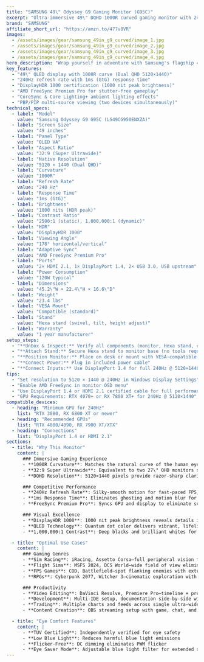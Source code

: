 ```yaml
---
title: "SAMSUNG 49\" Odyssey G9 Gaming Monitor (G95C)"
excerpt: "Ultra-immersive 49\" DQHD 1000R curved gaming monitor with 240Hz, HDR 1000, and AMD FreeSync Premium Pro."
brand: "SAMSUNG"
affiliate_short_url: "https://amzn.to/477v8VR"
images:
  - /assets/images/gear/samsung_49in_g9_curved/image_1.jpg
  - /assets/images/gear/samsung_49in_g9_curved/image_2.jpg
  - /assets/images/gear/samsung_49in_g9_curved/image_3.jpg
  - /assets/images/gear/samsung_49in_g9_curved/image_4.jpg
hero_description: "Wrap yourself in adventure with Samsung's flagship 49\" curved gaming display. DQHD resolution, 240Hz refresh rate, and DisplayHDR 1000 deliver breathtaking immersion for competitive gaming and creative workflows."
key_features:
  - "49\" QLED display with 1000R curve (Dual QHD 5120×1440)"
  - "240Hz refresh rate with 1ms (GtG) response time"
  - "DisplayHDR 1000 certification (1000 nit peak brightness)"
  - "AMD FreeSync Premium Pro for stutter-free gameplay"
  - "CoreSync & Core Lighting+ ambient lighting effects"
  - "PBP/PIP multi-source viewing (two devices simultaneously)"
technical_specs:
  - label: "Model"
    value: "Samsung Odyssey G9 G95C (LS49CG950ENXZA)"
  - label: "Screen Size"
    value: "49 inches"
  - label: "Panel Type"
    value: "QLED VA"
  - label: "Aspect Ratio"
    value: "32:9 (Super Ultrawide)"
  - label: "Native Resolution"
    value: "5120 × 1440 (Dual QHD)"
  - label: "Curvature"
    value: "1000R"
  - label: "Refresh Rate"
    value: "240 Hz"
  - label: "Response Time"
    value: "1ms (GtG)"
  - label: "Brightness"
    value: "1000 nits (HDR peak)"
  - label: "Contrast Ratio"
    value: "2500:1 (static), 1,000,000:1 (dynamic)"
  - label: "HDR"
    value: "DisplayHDR 1000"
  - label: "Viewing Angle"
    value: "178° horizontal/vertical"
  - label: "Adaptive Sync"
    value: "AMD FreeSync Premium Pro"
  - label: "Ports"
    value: "2× HDMI 2.1, 1× DisplayPort 1.4, 2× USB 3.0, USB upstream"
  - label: "Power Consumption"
    value: "120W typical"
  - label: "Dimensions"
    value: "45.2\"W × 22.4\"H × 16.6\"D"
  - label: "Weight"
    value: "23.4 lbs"
  - label: "VESA Mount"
    value: "Compatible (standard)"
  - label: "Stand"
    value: "Hexa stand (swivel, tilt, height adjust)"
  - label: "Warranty"
    value: "1 year manufacturer"
setup_steps:
  - "**Unbox & Inspect:** Verify all components (monitor, Hexa stand, cables, power adapter)"
  - "**Attach Stand:** Secure Hexa stand to monitor base (no tools required for most models)"
  - "**Position Monitor:** Place on desk or mount with VESA-compatible arm"
  - "**Connect Power:** Plug in included power cable"
  - "**Connect Inputs:** Use DisplayPort 1.4 for full 240Hz @ 5120×1440 (HDMI 2.1 also supports 240Hz)"
tips:
  - "Set resolution to 5120 × 1440 @ 240Hz in Windows Display Settings"
  - "Enable AMD FreeSync in monitor OSD menu"
  - "Use DisplayPort 1.4 or HDMI 2.1 certified cable for full performance"
  - "GPU Requirements: RTX 4070+ or RX 7800 XT+ for 240Hz @ 5120×1440"
compatible_devices:
  - heading: "Minimum GPU for 240Hz"
    list: "RTX 3080, RX 6800 XT or newer"
  - heading: "Recommended GPUs"
    list: "RTX 4080/4090, RX 7900 XT/XTX"
  - heading: "Connections"
    list: "DisplayPort 1.4 or HDMI 2.1"
sections:
  - title: "Why This Monitor"
    content: |
      ### Immersive Gaming Experience
      - **1000R Curvature**: Matches the natural curve of the human eye for true peripheral immersion
      - **32:9 Super Ultrawide**: Equivalent to two 27\" QHD monitors side-by-side—no bezels
      - **DQHD Resolution**: 5120×1440 pixels provide razor-sharp clarity across the massive 49\" canvas

      ### Competitive Performance
      - **240Hz Refresh Rate**: Silky-smooth motion for fast-paced FPS, racing, and MOBA games
      - **1ms Response Time**: Eliminates ghosting and motion blur for pixel-perfect tracking
      - **FreeSync Premium Pro**: Syncs GPU and display to eliminate screen tearing and stuttering

      ### Visual Excellence
      - **DisplayHDR 1000**: 1000 nit peak brightness reveals details in bright and dark scenes
      - **QLED Technology**: Quantum dot color delivers vibrant, lifelike hues
      - **1,000,000:1 Contrast**: Deep blacks and brilliant whites for stunning depth

  - title: "Optimal Use Cases"
    content: |
      ### Gaming Genres
      - **Sim Racing**: iRacing, Assetto Corsa—full peripheral vision for cockpit immersion
      - **Flight Sims**: MSFS 2024, DCS World—wide field of view eliminates need for TrackIR
      - **FPS Games**: COD, Battlefield—spot flanking enemies with extreme horizontal awareness
      - **RPGs**: Cyberpunk 2077, Witcher 3—cinematic exploration with wraparound visuals

      ### Productivity
      - **Video Editing**: DaVinci Resolve, Premiere Pro—timeline + preview + effects all visible
      - **Development**: Multi-IDE setup, documentation side-by-side with code
      - **Trading**: Multiple charts and feeds across single ultra-wide canvas
      - **Content Creation**: OBS streaming setup with game, chat, and controls all on one screen

  - title: "Eye Comfort Features"
    content: |
      - **TÜV Certified**: Independently verified for eye safety
      - **Low Blue Light**: Reduces harmful blue light emissions
      - **Flicker-Free**: DC dimming eliminates PWM flicker
      - **Eye Saver Mode**: Adjustable blue light filter for extended sessions
---
```

